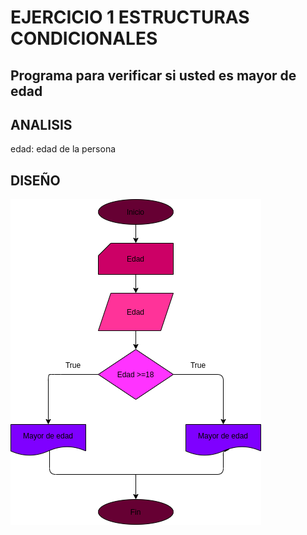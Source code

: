 # EJERCICIO 1 ESTRUCTURAS CONDICIONALES

## Programa para verificar si usted es mayor de edad

## ANALISIS

edad: edad de la persona

## DISEÑO

![Diagrama de flujo](diagrama.png "Diagrama de flujo")






